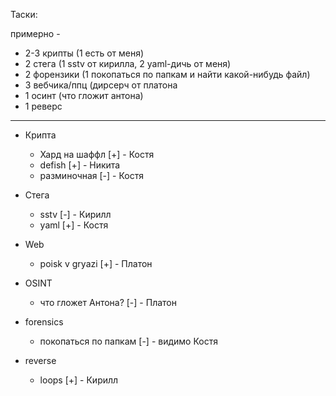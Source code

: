 Таски:

примерно -
- 2-3 крипты (1 есть от меня)
- 2 стега (1 sstv от кирилла, 2 yaml-дичь от меня)
- 2 форензики (1 покопаться по  папкам и найти какой-нибудь файл)
- 3 вебчика/ппц (дирсерч от платона
- 1 осинт (что гложит антона)
- 1 реверс

----

- Крипта
  - Хард на шаффл [+] - Костя
  - defish [+] - Никита
  - разминочная [-] - Костя

- Стега
  - sstv [-] - Кирилл
  - yaml [+] - Костя

- Web
  - poisk v gryazi [+] - Платон

- OSINT
  - что гложет Антона? [-] - Платон

- forensics
  - покопаться по папкам [-] - видимо Костя

- reverse
  - loops [+] - Кирилл
